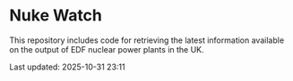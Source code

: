 # Nuke Watch

This repository includes code for retrieving the latest information available on the output of EDF nuclear power plants in the UK.

Last updated: 2025-10-31 23:11